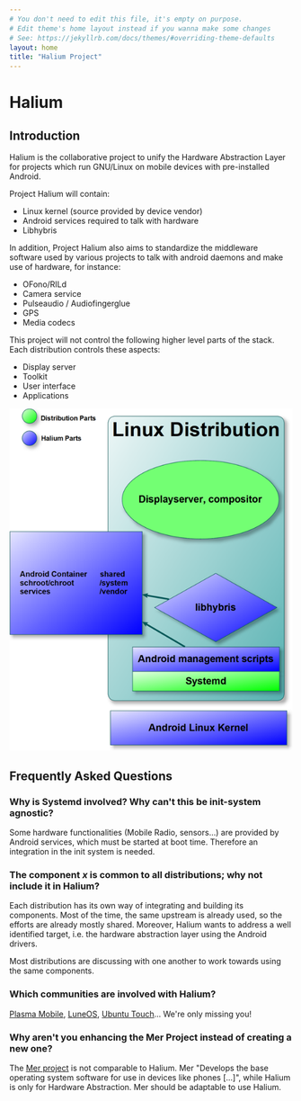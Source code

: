 ```yaml
---
# You don't need to edit this file, it's empty on purpose.
# Edit theme's home layout instead if you wanna make some changes
# See: https://jekyllrb.com/docs/themes/#overriding-theme-defaults
layout: home
title: "Halium Project"
---
```


# Halium

## Introduction

Halium is the collaborative project to unify the Hardware Abstraction Layer for projects which run GNU/Linux on mobile devices with pre-installed Android.

Project Halium will contain:

- Linux kernel (source provided by device vendor)
- Android services required to talk with hardware
- Libhybris

In addition, Project Halium also aims to standardize the middleware software used by various projects to talk with android daemons and make use of hardware, for instance:

- OFono/RILd
- Camera service
- Pulseaudio / Audiofingerglue
- GPS
- Media codecs

This project will not control the following higher level parts of the stack. Each distribution controls these aspects:

- Display server
- Toolkit
- User interface
- Applications

![architecture](img/architecture.png)

## Frequently Asked Questions

### Why is Systemd involved? Why can't this be init-system agnostic?

Some hardware functionalities (Mobile Radio, sensors...) are provided by Android services, which must be started at boot time. Therefore an integration in the init system is needed.

### The component *x* is common to all distributions; why not include it in Halium?

Each distribution has its own way of integrating and building its components. Most of the time, the same upstream is already used, so the efforts are already mostly shared. Moreover, Halium wants to address a well identified target, i.e. the hardware abstraction layer using the Android drivers.

Most distributions are discussing with one another to work towards using the same components.

### Which communities are involved with Halium?

[Plasma Mobile](https://www.plasma-mobile.org/), [LuneOS](http://www.webos-ports.org/wiki/Main_Page), [Ubuntu Touch](https://ubuntu-touch.io)... We're only missing you!

### Why aren't you enhancing the Mer Project instead of creating a new one?

The [Mer project](http://merproject.org/) is not comparable to Halium. Mer "Develops the base operating system software for use in devices like phones [...]", while Halium is only for Hardware Abstraction. Mer should be adaptable to use Halium.